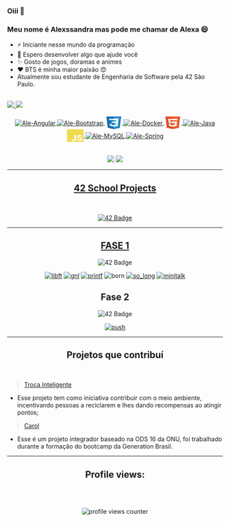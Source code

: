### Oiii 👋  
### Meu nome é Alexssandra mas pode me chamar de Alexa 😄


- ⚡ Iniciante nesse mundo da programação 
- 👯 Espero desenvolver algo que ajude você 
- ✨ Gosto de jogos, doramas e animes 
- ❤️ BTS é minha maior paixão 😍
- Atualmente sou estudante de Engenharia de Software pela 42 São Paulo.
<br><br>

<div>
    <a href="https://github.com/AlexaPim">
    <img height="180em" src="https://github-readme-stats.vercel.app/api?username=alexapim&show_icons=true&theme=dracula&include_all_commits=true&count_private=true"/>
    <img height="180em" src="https://github-readme-stats.vercel.app/api/top-langs/?username=alexapim&layout=compact&langs_count=7&theme=dracula"/>
</div>

<div style="display: inline_block" align="center"><br>
    <img align="center" alt="Ale-Angular" height="30" width="40" src="https://cdn.jsdelivr.net/gh/devicons/devicon/icons/angularjs/angularjs-original.svg">
    <img align="center" alt="Ale-Bootstrap" height="30" width="40" src="https://cdn.jsdelivr.net/gh/devicons/devicon/icons/bootstrap/bootstrap-plain.svg">
    <img align="center" alt="Ale-CSS" height="30" width="40" src="https://raw.githubusercontent.com/devicons/devicon/master/icons/css3/css3-original.svg">
    <img align="center" alt="Ale-Docker" height="30" width="40" src="https://cdn.jsdelivr.net/gh/devicons/devicon/icons/docker/docker-original.svg">
    <img align="center" alt="Ale-HTML" height="30" width="40" src="https://raw.githubusercontent.com/devicons/devicon/master/icons/html5/html5-original.svg">
    <img align="center" alt="Ale-Java" height="30" width="40" src="https://cdn.jsdelivr.net/gh/devicons/devicon/icons/java/java-original.svg">
    <img align="center" alt="Ale-Js" height="30" width="40" src="https://raw.githubusercontent.com/devicons/devicon/master/icons/javascript/javascript-plain.svg">
    <img align="center" alt="Ale-MySQL" height="30" width="40" src="https://cdn.jsdelivr.net/gh/devicons/devicon/icons/mysql/mysql-original.svg">
    <img align="center" alt="Ale-Spring" height="30" width="40" src="https://cdn.jsdelivr.net/gh/devicons/devicon/icons/spring/spring-original.svg">
        
    
</div>
  
<div style="display: inline_block" align="center"><br> 
 
<a href="https://www.linkedin.com/in/alexssandra-pimentel/" target="_blank"><img src="https://img.shields.io/badge/-LinkedIn-%230077B5 ?style=for-the-badge&logo=linkedin&logoColor=white" target="_blank"></a>
<a href="https://alexaprado.herokuapp.com/" target="_blank"><img width="76" src="https://img.shields.io/badge/-Portfolio-ff69b4" target="_blank">
</div>  

---

<h2 align="center"> 42 School Projects</h2> 
<br>  

<div align="center">

<img>![42 Badge](https://badge.mediaplus.ma/levi/ado-prad?1337Badge=off&UM6P=off)

---

## FASE 1 
<div>

<a>![42 Badge](https://game.42sp.org.br/static/assets/achievements/phase_onee.png)</a>

</div>

<a href="https://github.com/AlexaPim/libft"><img src="https://game.42sp.org.br/static/assets/achievements/libfte.png" alt="libft" height="100" width="100"/></a>
<a href="https://github.com/AlexaPim/get_next_line"><img src="https://game.42sp.org.br/static/assets/achievements/get_next_linem.png" alt="gnl" height="100" width="100"/></a>
<a href="https://github.com/AlexaPim/printf"><img src="https://game.42sp.org.br/static/assets/achievements/ft_printfe.png" alt="printf" height="100" width="100"/></a>
<img src="https://game.42sp.org.br/static/assets/achievements/born2berootm.png" alt="born" height="100" width="100"/></a>
<a href="https://github.com/AlexaPim/so_long"><img src="https://game.42sp.org.br/static/assets/achievements/so_longm.png" alt="so_long" height="100" width="100"/></a>
<a href="https://github.com/AlexaPim/minitalk"><img src="https://game.42sp.org.br/static/assets/achievements/minitalkm.png" alt="minitalk" height="100" width="100"/></a>

##  Fase 2

<div>

<a>![42 Badge](https://game.42sp.org.br/static/assets/achievements/phase_twon.png)</a>

</div>

<a href="https://github.com/AlexaPim/push_swap"><img src="https://game.42sp.org.br/static/assets/achievements/push_swapn.png" alt="push" height="100" width="100"/></a>

</div>

---  

   <h2 align="center">Projetos que contribuí</h2> <br>   

> [Troca Inteligente](https://troca-inteligente.vercel.app/) 

* Esse projeto tem como iniciativa contribuir com o meio ambiente, incentivando pessoas a reciclarem e lhes dando recompensas ao atingir pontos;
     
> [Carol](https://proj-carol.netlify.app/#/home)

* Esse é um projeto integrador baseado na ODS 16 da ONU, foi trabalhado durante a formação do bootcamp da Generation Brasil.
 
 ---

<div align="center">
<h2>Profile views:</h2>
<br><br>

![profile views counter](https://count.getloli.com/get/@AlexaPim?theme=rule34)

